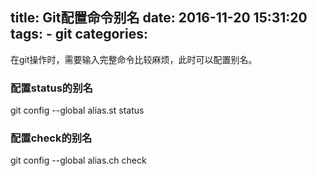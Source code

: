 title: Git配置命令别名
date: 2016-11-20 15:31:20
tags:
    - git
categories:
---
在git操作时，需要输入完整命令比较麻烦，此时可以配置别名。

### 配置status的别名
git config --global alias.st status

### 配置check的别名
git config --global alias.ch check
